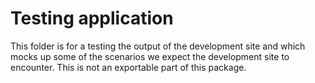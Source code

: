 # Testing application
This folder is for a testing the output of the development site and which mocks up some of the scenarios we expect the development site to encounter. This is not an exportable part of this package.
